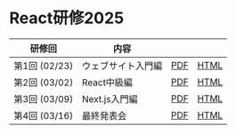 # React研修2025

| 研修回        | 内容               |                                                                        |                                                                          |
| ------------- | ------------------ | ---------------------------------------------------------------------- | ------------------------------------------------------------------------ |
| 第1回 (02/23) | ウェブサイト入門編 | [PDF](https://team411-uec.github.io/react-workshop-2025/slide-001.pdf) | [HTML](https://team411-uec.github.io/react-workshop-2025/slide-001.html) |
| 第2回 (03/02) | React中級編        | [PDF](https://team411-uec.github.io/react-workshop-2025/slide-002.pdf) | [HTML](https://team411-uec.github.io/react-workshop-2025/slide-002.html) |
| 第3回 (03/09) | Next.js入門編      | [PDF](https://team411-uec.github.io/react-workshop-2025/slide-003.pdf) | [HTML](https://team411-uec.github.io/react-workshop-2025/slide-003.html) |
| 第4回 (03/16) | 最終発表会         | [PDF](https://team411-uec.github.io/react-workshop-2025/slide-004.pdf) | [HTML](https://team411-uec.github.io/react-workshop-2025/slide-004.html) |
